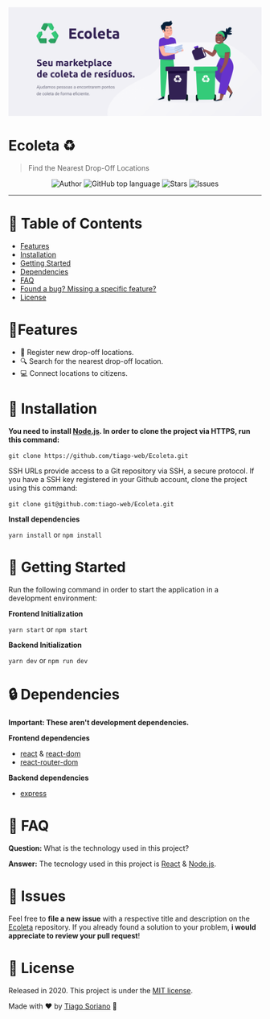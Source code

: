 
<p align="center">
   <img src=".github/ecoleta.png"/>
</p>

# Ecoleta ♻

> Find the Nearest Drop-Off Locations

<p align="center">
   <a href="https://github.com/tiago-web" style="text-decoration: none">
    <img alt="Author" src="https://img.shields.io/badge/Author-tiago--web-34CB79" />
   </a>
   
   <a href="#" style="text-decoration: none">
    <img alt="GitHub top language" src="https://img.shields.io/github/languages/top/tiago-web/Ecoleta?color=34CB79" />
   </a>
   
   <a href="https://github.com/tiago-web/Ecoleta/stargazers" style="text-decoration: none">
    <img alt="Stars" src="https://img.shields.io/github/stars/tiago-web/Ecoleta?color=34CB79&style=flat" />
   </a>
   
   <a href="https://github.com/tiago-web/Ecoleta/issues" style="text-decoration: none">
    <img alt="Issues" src="https://img.shields.io/github/issues/tiago-web/Ecoleta?color=34CB79&style=flat" />
   </a>
</p>

---

# :pushpin: Table of Contents

* [Features](#link-features)
* [Installation](#construction_worker-installation)
* [Getting Started](#checkered_flag-getting-started)
* [Dependencies](#lock-dependencies)
* [FAQ](#postbox-faq)
* [Found a bug? Missing a specific feature?](#hammer-issues)
* [License](#book-license)


# :link:Features

* 📝 Register new drop-off locations.
* 🔍 Search for the nearest drop-off location.
* 💻 Connect locations to citizens.

# :construction_worker: Installation

**You need to install [Node.js](https://nodejs.org/en/download/). In order to clone the project via HTTPS, run this command:**

```git clone https://github.com/tiago-web/Ecoleta.git```

SSH URLs provide access to a Git repository via SSH, a secure protocol. If you have a SSH key registered in your Github account, clone the project using this command:

```git clone git@github.com:tiago-web/Ecoleta.git```

**Install dependencies**

```yarn install``` or ```npm install```

# :checkered_flag: Getting Started

Run the following command in order to start the application in a development environment:

**Frontend Initialization**

```yarn start``` or ```npm start```

**Backend Initialization**

```yarn dev``` or ```npm run dev```

# :lock: Dependencies

**Important: These aren't development dependencies.**

**Frontend dependencies**
* [react](https://www.npmjs.com/package/react) & [react-dom](https://www.npmjs.com/package/react-dom)
* [react-router-dom](https://reacttraining.com/react-router/web/guides/quick-start)

**Backend dependencies**
* [express](https://expressjs.com/)

# :postbox: FAQ

**Question:** What is the technology used in this project?

**Answer:** The tecnology used in this project is [React](https://reactjs.org/) & [Node.js](https://nodejs.org/en/download/).

# :hammer: Issues

Feel free to **file a new issue** with a respective title and description on the [Ecoleta](https://github.com/tiago-web/Ecoleta/issues) repository. If you already found a solution to your problem, **i would appreciate to review your pull request**!

# :book: License

Released in 2020.
This project is under the [MIT license](https://github.com/tiago-web/Ecoleta/master/LICENSE).

Made with ❤️ by [Tiago Soriano](https://github.com/tiago-web) 🚀
